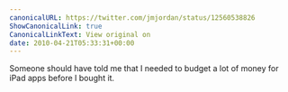 ```yaml
---
canonicalURL: https://twitter.com/jmjordan/status/12560538826
ShowCanonicalLink: true
CanonicalLinkText: View original on
date: 2010-04-21T05:33:31+00:00
---
```

Someone should have told me that I needed to budget a lot of money for iPad apps before I bought it.